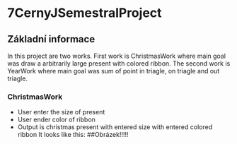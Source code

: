 # 7CernyJSemestralProject
## Základní informace
In this project are two works. First work is ChristmasWork where main goal was draw a arbitrarily large present with colored ribbon. The second work is YearWork where main goal was sum of point in triagle, on triagle and out triagle.

### ChristmasWork
- User enter the size of present 
- User ender color of ribbon
- Output is christmas present with entered size with entered colored ribbon
It looks like this:
##Obrázek!!!!!

